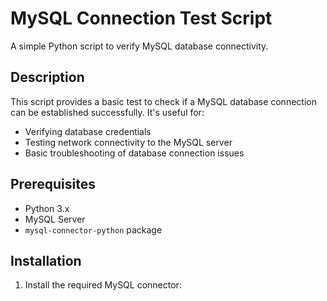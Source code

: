 # MySQL Connection Test Script

A simple Python script to verify MySQL database connectivity.

## Description

This script provides a basic test to check if a MySQL database connection can be established successfully. It's useful for:

- Verifying database credentials
- Testing network connectivity to the MySQL server
- Basic troubleshooting of database connection issues

## Prerequisites

- Python 3.x
- MySQL Server
- `mysql-connector-python` package

## Installation

1. Install the required MySQL connector:
